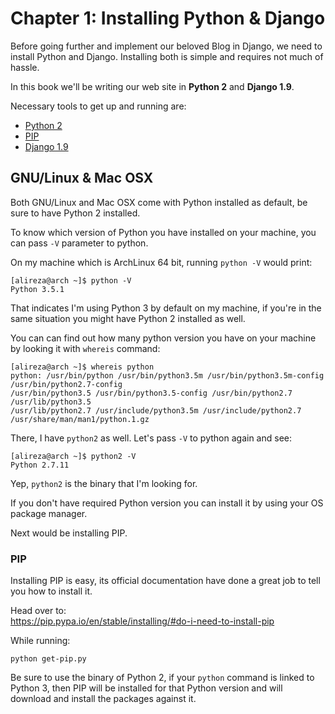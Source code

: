 # Chapter 1: Installing Python & Django 

Before going further and implement our beloved Blog in Django, we need to install Python and Django. Installing both is simple and requires not much of hassle.

In this book we'll be writing our web site in **Python 2** and **Django 1.9**.

Necessary tools to get up and running are:

* [Python 2](https://www.python.org/download/releases/2.7.2/)
* [PIP](https://pip.pypa.io/en/stable/)
* [Django 1.9](https://www.djangoproject.com/)

## GNU/Linux & Mac OSX

Both GNU/Linux and Mac OSX come with Python installed as default, be sure to have Python 2 installed.

To know which version of Python you have installed on your machine, you can pass `-V` parameter to python.

On my machine which is ArchLinux 64 bit, running `python -V` would print:

```
[alireza@arch ~]$ python -V
Python 3.5.1
```
That indicates I'm using Python 3 by default on my machine, if you're in the same situation you might have Python 2 installed as well.

You can can find out how many python version you have on your machine by looking it with `whereis` command:

```
[alireza@arch ~]$ whereis python
python: /usr/bin/python /usr/bin/python3.5m /usr/bin/python3.5m-config /usr/bin/python2.7-config
/usr/bin/python3.5 /usr/bin/python3.5-config /usr/bin/python2.7 /usr/lib/python3.5
/usr/lib/python2.7 /usr/include/python3.5m /usr/include/python2.7 /usr/share/man/man1/python.1.gz
```

There, I have `python2` as well.
Let's pass `-V` to python again and see:
```
[alireza@arch ~]$ python2 -V
Python 2.7.11
```

Yep, `python2` is the binary that I'm looking for.

If you don't have required Python version you can install it by using your OS package manager.

Next would be installing PIP.

### PIP

Installing PIP is easy, its official documentation have done a great job to tell you how to install it.

Head over to:  
https://pip.pypa.io/en/stable/installing/#do-i-need-to-install-pip

While running:
```
python get-pip.py
```

Be sure to use the binary of Python 2, if your `python` command is linked to Python 3, then PIP will be installed for that Python version and will download and install the packages against it.